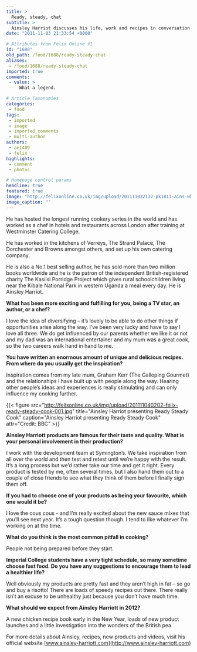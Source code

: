 ```yaml
---
title: >
  Ready, steady, chat
subtitle: >
  Ainsley Harriot discusses his life, work and recipes in conversation with Anastasia Eleftheriou
date: "2011-11-03 21:33:54 +0000"

# Attributes from Felix Online V1
id: "1688"
old_path: /food/1688/ready-steady-chat
aliases:
 - /food/1688/ready-steady-chat
imported: true
comments:
 - value: >
     What a legend.

# Article Taxonomies
categories:
 - food
tags:
 - imported
 - image
 - imported_comments
 - multi-author
authors:
 - ae1409
 - felix
highlights:
 - comment
 - photos

# Homepage control params
headline: true
featured: true
image: "http://felixonline.co.uk/img/upload/201111032132-pk1811-ains-white-shirt-to-use.jpg"
image_caption: ""
---
```


He has hosted the longest running cookery series in the world and has worked as a chef in hotels and restaurants across London after training at Westminster Catering College.

He has worked in the kitchens of Verreys, The Strand Palace, The Dorchester and Browns amongst others, and set up his own catering company.

He is also a No.1 best selling author, he has sold more than two million books worldwide and he is the patron of the independent British-registered charity The Kasiisi Porridge Project which gives rural schoolchildren living near the Kibale National Park in western Uganda a meal every day. He is Ainsley Harriot.

__What has been more exciting and fulfilling for you, being a TV star, an author, or a chef?__

I love the idea of diversifying – it’s lovely to be able to do other things if opportunities arise along the way. I’ve been very lucky and have to say I love all three. We do get influenced by our parents whether we like it or not and my dad was an international entertainer and my mum was a great cook, so the two careers walk hand in hand to me.

__You have written an enormous amount of unique and delicious recipes. From where do you usually get the inspiration?__

Inspiration comes from my late mum, Graham Kerr (The Galloping Gourmet) and the relationships I have built up with people along the way. Hearing other people’s ideas and experiences is really stimulating and can only influence my cooking further.

{{< figure src="http://felixonline.co.uk/img/upload/201111040202-felix-ready-steady-cook-001.jpg" title="Ainsley Harriot presenting Ready Steady Cook" caption="Ainsley Harriot presenting Ready Steady Cook" attr="Credit: BBC" >}}

__Ainsley Harriott products are famous for their taste and quality. What is your personal involvement in their production?__

I work with the development team at Symington’s. We take inspiration from all over the world and then test and retest until we’re happy with the result. It’s a long process but we’d rather take our time and get it right. Every product is tested by me, often several times, but I also hand them out to a couple of close friends to see what they think of them before I finally sign them off.

__If you had to choose one of your products as being your favourite, which one would it be?__

I love the cous cous - and I’m really excited about the new sauce mixes that you’ll see next year. It’s a tough question though. I tend to like whatever I’m working on at the time.

__What do you think is the most common pitfall in cooking?__

People not being prepared before they start.

__Imperial College students have a very tight schedule, so many sometime choose fast food. Do you have any suggestions to encourage them to lead a healthier life?__

Well obviously my products are pretty fast and they aren’t high in fat – so go and buy a risotto! There are loads of speedy recipes out there. There really isn’t an excuse to be unhealthy just because you don’t have much time.

__What should we expect from Ainsley Harriott in 2012?__

A new chicken recipe book early in the New Year, loads of new product launches and a little investigation into the wonders of the British pea.

For more details about Ainsley, recipes, new products and videos, visit his official website [www.ainsley-harriott.com](http://www.ainsley-harriott.com)

